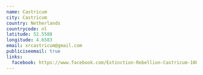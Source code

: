 ```yaml
---
name: Castricum
city: Castricum
country: Netherlands
countrycode: nl
latitude: 52.5588
longitude: 4.6583
email: xrcastricum@gmail.com
publiciseemail: true
links:
  facebook: https://www.facebook.com/Extinction-Rebellion-Castricum-100149984769373
---
```

